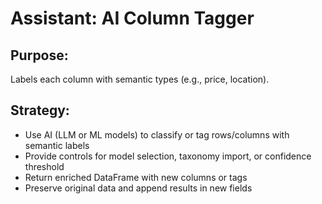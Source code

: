 # Assistant: AI Column Tagger

## Purpose:
Labels each column with semantic types (e.g., price, location).

## Strategy:
- Use AI (LLM or ML models) to classify or tag rows/columns with semantic labels
- Provide controls for model selection, taxonomy import, or confidence threshold
- Return enriched DataFrame with new columns or tags
- Preserve original data and append results in new fields
